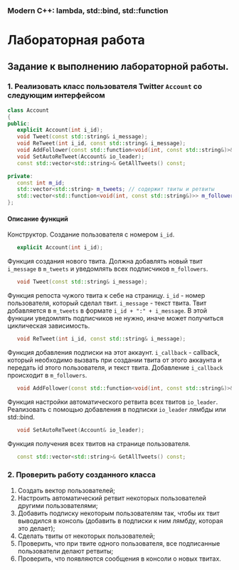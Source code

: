 ### Modern C++: lambda, std::bind, std::function
# Лабораторная работа
## Задание к выполнению лабораторной работы.
### 1. Реализовать класс пользователя Twitter `Account` со следующим интерфейсом
```cpp
class Account
{
public:
   explicit Account(int i_id);
   void Tweet(const std::string& i_message);
   void ReTweet(int i_id, const std::string& i_message);
   void AddFollower(const std::function<void(int, const std::string&)>& i_callback);
   void SetAutoReTweet(Account& io_leader);
   const std::vector<std::string>& GetAllTweets() const;

private:
   const int m_id;
   std::vector<std::string> m_tweets; // содержит твиты и ретвиты
   std::vector<std::function<void(int, const std::string&)>> m_followers;
};
```
#### Описание функций
Конструктор. Создание пользователя с номером `i_id`.
```cpp
   explicit Account(int i_id);
```
Функция создания нового твита.
Должна добавлять новый твит `i_message` в `m_tweets` и уведомлять всех подписчиков `m_followers`.
```cpp
   void Tweet(const std::string& i_message);
```
Функция репоста чужого твита к себе на страницу.
`i_id` - номер пользователя, который сделал твит.
`i_message` - текст твита.
Твит добавляется в `m_tweets` в формате `i_id + ":" + i_message`. В этой функции уведомлять подписчиков не нужно, иначе может получиться циклическая зависимость.
```cpp
   void ReTweet(int i_id, const std::string& i_message);
```
Функция добавления подписки на этот аккаунт.
`i_callback` - callback, который необходимо вызвать при создании твита от этого аккаунта и передать id этого пользователя, и текст твита.
Добавление `i_callback` происходит в `m_followers`.
```cpp
   void AddFollower(const std::function<void(int, const std::string&)>& i_callback);
```
Функция настройки автоматического ретвита всех твитов `io_leader`.
Реализовать с помощью добавления в подписки `io_leader` лямбды или std::bind.
```cpp
   void SetAutoReTweet(Account& io_leader);
```
Функция получения всех твитов на странице пользователя.
```cpp
   const std::vector<std::string>& GetAllTweets() const;
```

### 2. Проверить работу созданного класса
1. Создать вектор пользователей;
2. Настроить автоматический ретвит некоторых пользователей другими пользователями;
3. Добавить подписку некоторым пользователям так, чтобы их твит выводился в консоль (добавить в подписки к ним лямбду, которая это делает);
4. Сделать твиты от некоторых пользователей;
5. Проверить, что при твите одного пользователя, все подписанные пользователи делают ретвиты;
6. Проверить, что появляются сообщения в консоли о новых твитах.
